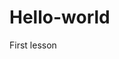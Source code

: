# Hello-world
First lesson
<!doctype html>
<html lang="en">
    <head>
        <meta charset="utf-8">
        <title>Hello World    I'm Rising!</title>
        <style>
        
        </style>
    </head>
    <body>
        <h1 style="text-align: center;">Hello World    I'm Rising!<br>
        Welcome To My First And New Web Serve!</h1>
        <hr>
        <img src="C:\Users\Utilizador\Pictures\image.png"
        width="850" 
        height="450" />

        <p>Aqui mostramos o trio que saiu em espidição a uma ilha, onde sem perceber são alvejados eu seus helicoptero causando a queda do mesmo. </p>
        
        
        <p>O que era uma missão de reconhecimento, se tornou uma operação complicada e de alto risco afim de salvar a ilha e seus abitantes de uma guerra.
        </p>


        
        
        


    </body>
</html>
